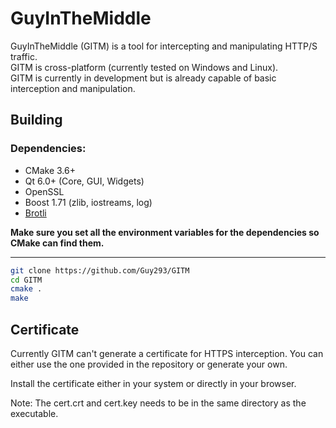 # GuyInTheMiddle

GuyInTheMiddle (GITM) is a tool for intercepting and manipulating HTTP/S traffic.  
GITM is cross-platform (currently tested on Windows and Linux).  
GITM is currently in development but is already capable of basic interception and manipulation.

## Building

### Dependencies:

- CMake 3.6+
- Qt 6.0+ (Core, GUI, Widgets)
- OpenSSL
- Boost 1.71 (zlib, iostreams, log)
- [Brotli](https://github.com/google/brotli)

**Make sure you set all the environment variables for the dependencies so CMake can find them.**

---

```sh
git clone https://github.com/Guy293/GITM
cd GITM
cmake .
make
```

## Certificate

Currently GITM can't generate a certificate for HTTPS interception. You can either use the one provided in the
repository or generate your own.

Install the certificate either in your system or directly in your browser.

Note: The cert.crt and cert.key needs to be in the same directory as the executable.
